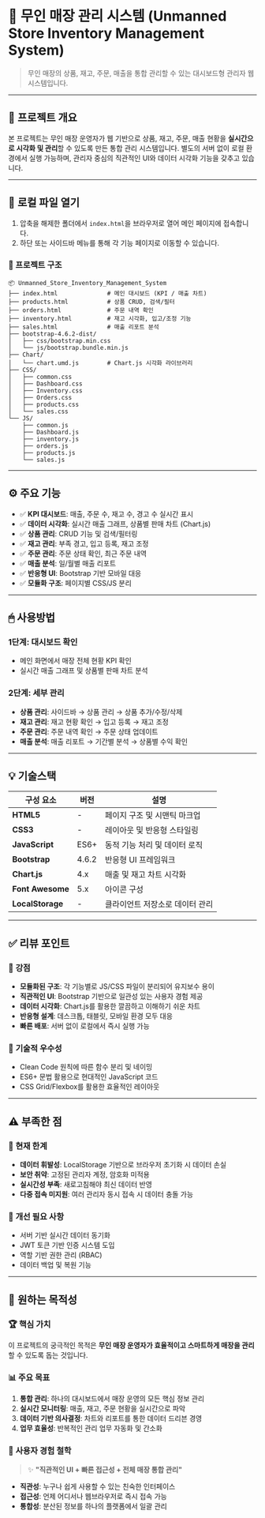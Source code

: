 # 🏪 무인 매장 관리 시스템 (Unmanned Store Inventory Management System)

> 무인 매장의 상품, 재고, 주문, 매출을 통합 관리할 수 있는 대시보드형 관리자 웹 시스템입니다.

---

## 📌 프로젝트 개요

본 프로젝트는 무인 매장 운영자가 웹 기반으로 상품, 재고, 주문, 매출 현황을 **실시간으로 시각화 및 관리**할 수 있도록 만든 통합 관리 시스템입니다. 별도의 서버 없이 로컬 환경에서 실행 가능하며, 관리자 중심의 직관적인 UI와 데이터 시각화 기능을 갖추고 있습니다.

---

## 📂 로컬 파일 열기

1. 압축을 해제한 폴더에서 `index.html`을 브라우저로 열어 메인 페이지에 접속합니다.
2. 하단 또는 사이드바 메뉴를 통해 각 기능 페이지로 이동할 수 있습니다.

### 📁 프로젝트 구조

```
📦 Unmanned_Store_Inventory_Management_System
├── index.html              # 메인 대시보드 (KPI / 매출 차트)
├── products.html           # 상품 CRUD, 검색/필터
├── orders.html             # 주문 내역 확인
├── inventory.html          # 재고 시각화, 입고/조정 기능
├── sales.html              # 매출 리포트 분석
├── bootstrap-4.6.2-dist/
│   ├── css/bootstrap.min.css
│   └── js/bootstrap.bundle.min.js
├── Chart/
│   └── chart.umd.js        # Chart.js 시각화 라이브러리
├── CSS/
│   ├── common.css
│   ├── Dashboard.css
│   ├── Inventory.css
│   ├── Orders.css
│   ├── products.css
│   └── sales.css
└── JS/
    ├── common.js
    ├── Dashboard.js
    ├── inventory.js
    ├── orders.js
    ├── products.js
    └── sales.js
```

---

## ⚙️ 주요 기능

- ✅ **KPI 대시보드**: 매출, 주문 수, 재고 수, 경고 수 실시간 표시
- ✅ **데이터 시각화**: 실시간 매출 그래프, 상품별 판매 차트 (Chart.js)
- ✅ **상품 관리**: CRUD 기능 및 검색/필터링
- ✅ **재고 관리**: 부족 경고, 입고 등록, 재고 조정
- ✅ **주문 관리**: 주문 상태 확인, 최근 주문 내역
- ✅ **매출 분석**: 일/월별 매출 리포트
- ✅ **반응형 UI**: Bootstrap 기반 모바일 대응
- ✅ **모듈화 구조**: 페이지별 CSS/JS 분리

---

## 🖱 사용방법


### 1단계: 대시보드 확인
- 메인 화면에서 매장 전체 현황 KPI 확인
- 실시간 매출 그래프 및 상품별 판매 차트 분석

### 2단계: 세부 관리
- **상품 관리**: 사이드바 → 상품 관리 → 상품 추가/수정/삭제
- **재고 관리**: 재고 현황 확인 → 입고 등록 → 재고 조정
- **주문 관리**: 주문 내역 확인 → 주문 상태 업데이트
- **매출 분석**: 매출 리포트 → 기간별 분석 → 상품별 수익 확인

---

## 💡 기술스택

| 구성 요소 | 버전 | 설명 |
|-----------|------|------|
| **HTML5** | - | 페이지 구조 및 시맨틱 마크업 |
| **CSS3** | - | 레이아웃 및 반응형 스타일링 |
| **JavaScript** | ES6+ | 동적 기능 처리 및 데이터 로직 |
| **Bootstrap** | 4.6.2 | 반응형 UI 프레임워크 |
| **Chart.js** | 4.x | 매출 및 재고 차트 시각화 |
| **Font Awesome** | 5.x | 아이콘 구성 |
| **LocalStorage** | - | 클라이언트 저장소로 데이터 관리 |

---

## ✅ 리뷰 포인트

### 🎯 **강점**
- **모듈화된 구조**: 각 기능별로 JS/CSS 파일이 분리되어 유지보수 용이
- **직관적인 UI**: Bootstrap 기반으로 일관성 있는 사용자 경험 제공
- **데이터 시각화**: Chart.js를 활용한 깔끔하고 이해하기 쉬운 차트
- **반응형 설계**: 데스크톱, 태블릿, 모바일 환경 모두 대응
- **빠른 배포**: 서버 없이 로컬에서 즉시 실행 가능

### 🔧 **기술적 우수성**
- Clean Code 원칙에 따른 함수 분리 및 네이밍
- ES6+ 문법 활용으로 현대적인 JavaScript 코드
- CSS Grid/Flexbox를 활용한 효율적인 레이아웃

---

## ⚠ 부족한 점

### 🚨 **현재 한계**
- **데이터 휘발성**: LocalStorage 기반으로 브라우저 초기화 시 데이터 손실
- **보안 취약**: 고정된 관리자 계정, 암호화 미적용
- **실시간성 부족**: 새로고침해야 최신 데이터 반영
- **다중 접속 미지원**: 여러 관리자 동시 접속 시 데이터 충돌 가능

### 🔧 **개선 필요 사항**
- 서버 기반 실시간 데이터 동기화
- JWT 토큰 기반 인증 시스템 도입
- 역할 기반 권한 관리 (RBAC)
- 데이터 백업 및 복원 기능

---

## 🎯 원하는 목적성

### 🏆 **핵심 가치**
이 프로젝트의 궁극적인 목적은 **무인 매장 운영자가 효율적이고 스마트하게 매장을 관리**할 수 있도록 돕는 것입니다.

### 📊 **주요 목표**
1. **통합 관리**: 하나의 대시보드에서 매장 운영의 모든 핵심 정보 관리
2. **실시간 모니터링**: 매출, 재고, 주문 현황을 실시간으로 파악
3. **데이터 기반 의사결정**: 차트와 리포트를 통한 데이터 드리븐 경영
4. **업무 효율성**: 반복적인 관리 업무 자동화 및 간소화

### 🎨 **사용자 경험 철학**
> ✨ **"직관적인 UI + 빠른 접근성 + 전체 매장 통합 관리"**

- **직관성**: 누구나 쉽게 사용할 수 있는 친숙한 인터페이스
- **접근성**: 언제 어디서나 웹브라우저로 즉시 접속 가능
- **통합성**: 분산된 정보를 하나의 플랫폼에서 일괄 관리
